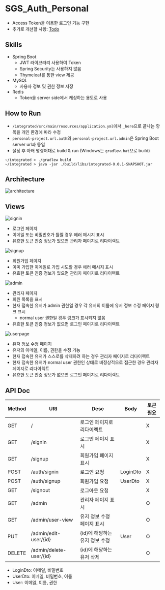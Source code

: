 # SGS_Auth_Personal
- Access Token을 이용한 로그인 기능 구현
- 추가로 개선할 사항: [Todo](https://github.com/njsh4261/auth/issues/7)

## Skills
- Spring Boot
    - JWT 라이브러리 사용하여 Token
    - Spring Security는 사용하지 않음
    - Thymeleaf를 통한 view 제공
- MySQL
    - 사용자 정보 및 권한 정보 저장
- Redis
    - Token을 server side에서 캐싱하는 용도로 사용

## How to Run
- `/integrated/src/main/resources/application.yml`에서 `_here`으로 끝나는 항목을 개인 환경에 따라 수정
- `personal-project.url.auth`와 `personal-project.url.admin`은 Spring Boot server url과 동일
- 설정 후 아래 명령어대로 build & run (Windows는 `gradlew.bat`으로 build)
```
~/integrated > ./gradlew build
~/integrated > java -jar ./build/libs/integrated-0.0.1-SNAPSHOT.jar
```

## Architecture
![architecture](https://user-images.githubusercontent.com/54832818/147417338-6908722b-7f70-41a5-baff-0652e0c29431.png)

## Views
![signin](https://user-images.githubusercontent.com/54832818/147417339-1f2614fc-6d69-430f-a060-a2f94fb85603.png)
- 로그인 페이지
- 이메일 또는 비밀번호가 틀릴 경우 에러 메시지 표시
- 유효한 토큰 인증 정보가 있으면 관리자 페이지로 리다이렉트

![signup](https://user-images.githubusercontent.com/54832818/147417340-e074d122-3658-4437-a481-f16ef5a4cceb.png)
- 회원가입 페이지
- 이미 가입한 이메일로 가입 시도할 경우 에러 메시지 표시
- 유효한 토큰 인증 정보가 있으면 관리자 페이지로 리다이렉트

![admin](https://user-images.githubusercontent.com/54832818/147417336-85bf4793-6fef-4498-b622-7c54ddff6801.png)
- 관리자 페이지
- 회원 목록을 표시
- 현재 접속한 유저가 admin 권한일 경우 각 유저의 이름에 유저 정보 수정 페이지 링크 표시
  - normal user 권한일 경우 링크가 표시되지 않음
- 유효한 토큰 인증 정보가 없으면 로그인 페이지로 리다이렉트

![userpage](https://user-images.githubusercontent.com/54832818/147417341-fe93e16d-262f-41f6-9610-d26bae22d6ee.png)
- 유저 정보 수정 페이지
- 유저의 이메일, 이름, 권한을 수정 가능
- 현재 접속한 유저가 스스로를 삭제하려 하는 경우 관리자 페이지로 리다이렉트
- 현재 접속한 유저가 normal user 권한인 상태로 비정상적으로 접근한 경우 관리자 페이지로 리다이렉트
- 유효한 토큰 인증 정보가 없으면 로그인 페이지로 리다이렉트

## API Doc
| Method | URI                     | Desc                | Body     | 토큰 필요 |
|--------|-------------------------|---------------------|----------|-------|
| GET    | /                       | 로그인 페이지로 리다이렉트      || X        |
| GET    | /signin                 | 로그인 페이지 표시          || X        |
| GET    | /signup                 | 회원가입 페이지 표시         || X        |
| POST   | /auth/signin            | 로그인 요청              | LoginDto | X    |
| POST   | /auth/signup            | 회원가입 요청             | UserDto  | X        |
| GET    | /signout                | 로그아웃 요청             || X        |
| GET    | /admin                  | 관리자 페이지 표시          || O        |
| GET    | /admin/user-view        | 유저 정보 수정 페이지 표시     || O        |
| PUT    | /admin/edit-user/{id}   | {id}에 해당하는 유저 정보 수정 | User     | O        |
| DELETE | /admin/delete-user/{id} | {id}에 해당하는 유저 삭제    || O        |

- LoginDto: 이메일, 비밀번호
- UserDto: 이메일, 비밀번호, 이름
- User: 이메일, 이름, 권한
